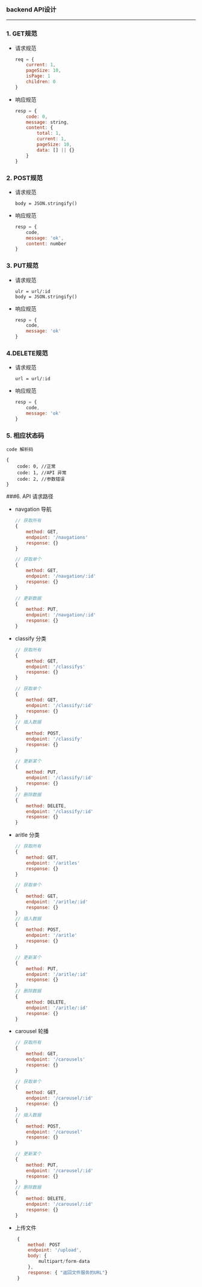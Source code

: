 ### backend API设计
---

### 1. GET规范

* 请求规范

	```javascript
	req = {
		current: 1,
		pageSize: 10,
		isPage: 1
		children: 0 
	}
	```
* 响应规范

	```javascript
	resp = {
		code: 0,
		message: string,
		content: {
			total: 1,
			current: 1,
			pageSize: 10,
			data: [] || {}
		}
	}
	```
	
### 2. POST规范
* 请求规范

	```
	body = JSON.stringify()
	
	```
* 响应规范

	```javascript
	resp = {
		code,
		message: 'ok',
		content: number
	}
	
	```
	
### 3. PUT规范
* 请求规范

	```
	ulr = url/:id
	body = JSON.stringify()
	
	```
* 响应规范

	```javascript
	resp = {
		code,
		message: 'ok'
	}
	```
	
### 4.DELETE规范

* 请求规范

	```
	url = url/:id	
	```

* 响应规范

	```javascript
	resp = {
		code,
		message: 'ok'
	}
	```	
	
### 5. 相应状态码
```
code 解析码

{
    code: 0, //正常
    code: 1, //API 异常
    code: 2, //参数错误
}
```

###6. API 请求路径
	
*  navgation 导航

	```javascript
	// 获取所有
	{
		method: GET,
		endpoint: '/navgations'
		response: {}
	}
	
	// 获取单个
	{
		method: GET,
		endpoint: '/navgation/:id'
		response: {}
	}
	
	// 更新数据
	{
		method: PUT,
		endpoint: '/navgation/:id'
		response: {}
	}
	```
	
*  classify 分类

	```javascript
	// 获取所有
	{
		method: GET,
		endpoint: '/classifys'
		response: {}
	}
	
	// 获取单个
	{
		method: GET,
		endpoint: '/classify/:id'
		response: {}
	}
	// 插入数据
	{
		method: POST,
		endpoint: '/classify'
		response: {}
	}
	
	// 更新某个
	{
		method: PUT,
		endpoint: '/classify/:id'
		response: {}
	}
	// 删除数据
	{
		method: DELETE,
		endpoint: '/classify/:id'
		response: {}
	}
	```
	
*  aritle 分类

	```javascript
	// 获取所有
	{
		method: GET,
		endpoint: '/aritles'
		response: {}
	}
	
	// 获取单个
	{
		method: GET,
		endpoint: '/aritle/:id'
		response: {}
	}
	// 插入数据
	{
		method: POST,
		endpoint: '/aritle'
		response: {}
	}
	
	// 更新某个
	{
		method: PUT,
		endpoint: '/aritle/:id'
		response: {}
	}
	// 删除数据
	{
		method: DELETE,
		endpoint: '/aritle/:id'
		response: {}
	}
	```
	
*  carousel 轮播

	```javascript
	// 获取所有
	{
		method: GET,
		endpoint: '/carousels'
		response: {}
	}
	
	// 获取单个
	{
		method: GET,
		endpoint: '/carousel/:id'
		response: {}
	}
	// 插入数据
	{
		method: POST,
		endpoint: '/carousel'
		response: {}
	}
	
	// 更新某个
	{
		method: PUT,
		endpoint: '/carousel/:id'
		response: {}
	}
	// 删除数据
	{
		method: DELETE,
		endpoint: '/carousel/:id'
		response: {}
	}
	```
* 上传文件

```javascript
	{
		method: POST
		endpoint: '/upload',
		body: {
			multipart/form-data
		},
		response: { "返回文件服务的URL"}
	}
```
